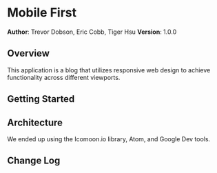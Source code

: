 # Mobile First

**Author**: Trevor Dobson, Eric Cobb, Tiger Hsu
**Version**: 1.0.0

## Overview
This application is a blog that utilizes responsive web design to achieve functionality across different viewports.

## Getting Started



## Architecture
We ended up using the Icomoon.io library, Atom, and Google Dev tools.

## Change Log
<!-- Use this are to document the iterative changes made to your application as each feature is successfully implemented. Use time stamps. Here's an examples:

01-01-2001 4:59pm - Application now has a fully-functional express server, with GET and POST routes for the book resource.

## Credits and Collaborations
<!-- Give credit (and a link) to other people or resources that helped you build this application.